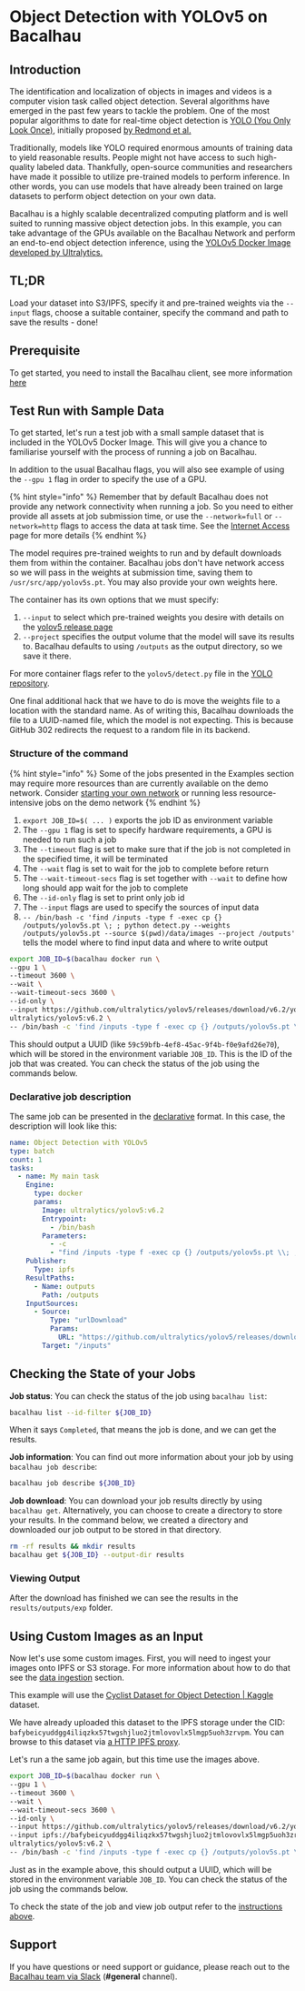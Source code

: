 # Object Detection with YOLOv5 on Bacalhau

## Introduction[​](http://localhost:3000/examples/model-inference/object-detection-yolo5/#introduction) <a href="#introduction" id="introduction"></a>

The identification and localization of objects in images and videos is a computer vision task called object detection. Several algorithms have emerged in the past few years to tackle the problem. One of the most popular algorithms to date for real-time object detection is [YOLO (You Only Look Once)](https://towardsdatascience.com/yolo-you-only-look-once-real-time-object-detection-explained-492dc9230006), initially proposed [by Redmond et al.](https://arxiv.org/abs/1506.02640)

Traditionally, models like YOLO required enormous amounts of training data to yield reasonable results. People might not have access to such high-quality labeled data. Thankfully, open-source communities and researchers have made it possible to utilize pre-trained models to perform inference. In other words, you can use models that have already been trained on large datasets to perform object detection on your own data.

Bacalhau is a highly scalable decentralized computing platform and is well suited to running massive object detection jobs. In this example, you can take advantage of the GPUs available on the Bacalhau Network and perform an end-to-end object detection inference, using the [YOLOv5 Docker Image developed by Ultralytics.](https://github.com/ultralytics/yolov5/wiki/Docker-Quickstart)

## TL;DR[​](http://localhost:3000/examples/model-inference/object-detection-yolo5/#tldr) <a href="#tldr" id="tldr"></a>

Load your dataset into S3/IPFS, specify it and pre-trained weights via the `--input` flags, choose a suitable container, specify the command and path to save the results - done!

## Prerequisite[​](http://localhost:3000/examples/model-inference/object-detection-yolo5/#prerequisite) <a href="#prerequisite" id="prerequisite"></a>

To get started, you need to install the Bacalhau client, see more information [here](../../getting-started/installation.md)

## Test Run with Sample Data[​](http://localhost:3000/examples/model-inference/object-detection-yolo5/#test-run-with-sample-data) <a href="#test-run-with-sample-data" id="test-run-with-sample-data"></a>

To get started, let's run a test job with a small sample dataset that is included in the YOLOv5 Docker Image. This will give you a chance to familiarise yourself with the process of running a job on Bacalhau.

In addition to the usual Bacalhau flags, you will also see example of using the `--gpu 1` flag in order to specify the use of a GPU.

{% hint style="info" %}
Remember that by default Bacalhau does not provide any network connectivity when running a job. So you need to either provide all assets at job submission time, or use the `--network=full` or `--network=http` flags to access the data at task time. See the [Internet Access](../../setting-up/networking-instructions/networking.md) page for more details
{% endhint %}

The model requires pre-trained weights to run and by default downloads them from within the container. Bacalhau jobs don't have network access so we will pass in the weights at submission time, saving them to `/usr/src/app/yolov5s.pt`. You may also provide your own weights here.

The container has its own options that we must specify:

1. `--input` to select which pre-trained weights you desire with details on the [yolov5 release page](https://github.com/ultralytics/yolov5/releases)
2. `--project` specifies the output volume that the model will save its results to. Bacalhau defaults to using `/outputs` as the output directory, so we save it there.

For more container flags refer to the `yolov5/detect.py` file in the [YOLO repository](https://github.com/ultralytics/yolov5/blob/master/detect.py#L3-#L25).

One final additional hack that we have to do is move the weights file to a location with the standard name. As of writing this, Bacalhau downloads the file to a UUID-named file, which the model is not expecting. This is because GitHub 302 redirects the request to a random file in its backend.

### Structure of the command[​](http://localhost:3000/examples/model-inference/object-detection-yolo5/#structure-of-the-command) <a href="#structure-of-the-command" id="structure-of-the-command"></a>

{% hint style="info" %}
Some of the jobs presented in the Examples section may require more resources than are currently available on the demo network. Consider [starting your own network](../../getting-started/create-private-network.md) or running less resource-intensive jobs on the demo network
{% endhint %}

1. `export JOB_ID=$( ... )` exports the job ID as environment variable
2. The `--gpu 1` flag is set to specify hardware requirements, a GPU is needed to run such a job
3. The `--timeout` flag is set to make sure that if the job is not completed in the specified time, it will be terminated
4. The `--wait` flag is set to wait for the job to complete before return
5. The `--wait-timeout-secs` flag is set together with `--wait` to define how long should app wait for the job to complete
6. The `--id-only` flag is set to print only job id
7. The `--input` flags are used to specify the sources of input data
8. `-- /bin/bash -c 'find /inputs -type f -exec cp {} /outputs/yolov5s.pt \; ; python detect.py --weights /outputs/yolov5s.pt --source $(pwd)/data/images --project /outputs'` tells the model where to find input data and where to write output

```bash
export JOB_ID=$(bacalhau docker run \
--gpu 1 \
--timeout 3600 \
--wait \
--wait-timeout-secs 3600 \
--id-only \
--input https://github.com/ultralytics/yolov5/releases/download/v6.2/yolov5s.pt \
ultralytics/yolov5:v6.2 \
-- /bin/bash -c 'find /inputs -type f -exec cp {} /outputs/yolov5s.pt \; ; python detect.py --weights /outputs/yolov5s.pt --source $(pwd)/data/images --project /outputs')
```

This should output a UUID (like `59c59bfb-4ef8-45ac-9f4b-f0e9afd26e70`), which will be stored in the environment variable `JOB_ID`. This is the ID of the job that was created. You can check the status of the job using the commands below.

### Declarative job description[​](http://localhost:3000/examples/model-inference/object-detection-yolo5/#declarative-job-description) <a href="#declarative-job-description" id="declarative-job-description"></a>

The same job can be presented in the [declarative](http://localhost:3000/setting-up/jobs/job-specification/job) format. In this case, the description will look like this:

```yaml
name: Object Detection with YOLOv5
type: batch
count: 1
tasks:
  - name: My main task
    Engine:
      type: docker
      params:
        Image: ultralytics/yolov5:v6.2
        Entrypoint:
          - /bin/bash
        Parameters:
          - -c
          - "find /inputs -type f -exec cp {} /outputs/yolov5s.pt \\; ; python detect.py --weights /outputs/yolov5s.pt --source $(pwd)/data/images --project /outputs"
    Publisher:
      Type: ipfs
    ResultPaths:
      - Name: outputs
        Path: /outputs
    InputSources:
      - Source:
          Type: "urlDownload"
          Params:
            URL: "https://github.com/ultralytics/yolov5/releases/download/v6.1/yolov5s.pt"
        Target: "/inputs"
```

## Checking the State of your Jobs[​](http://localhost:3000/examples/model-inference/object-detection-yolo5/#checking-the-state-of-your-jobs) <a href="#checking-the-state-of-your-jobs" id="checking-the-state-of-your-jobs"></a>

**Job status**: You can check the status of the job using `bacalhau list`:

```bash
bacalhau list --id-filter ${JOB_ID}
```

When it says `Completed`, that means the job is done, and we can get the results.

**Job information**: You can find out more information about your job by using `bacalhau job describe`:

```bash
bacalhau job describe ${JOB_ID}
```

**Job download**: You can download your job results directly by using `bacalhau get`. Alternatively, you can choose to create a directory to store your results. In the command below, we created a directory and downloaded our job output to be stored in that directory.

```bash
rm -rf results && mkdir results
bacalhau get ${JOB_ID} --output-dir results
```

### Viewing Output[​](http://localhost:3000/examples/model-inference/object-detection-yolo5/#viewing-output) <a href="#viewing-output" id="viewing-output"></a>

After the download has finished we can see the results in the `results/outputs/exp` folder.

## Using Custom Images as an Input[​](http://localhost:3000/examples/model-inference/object-detection-yolo5/#using-custom-images-as-an-input) <a href="#using-custom-images-as-an-input" id="using-custom-images-as-an-input"></a>

Now let's use some custom images. First, you will need to ingest your images onto IPFS or S3 storage. For more information about how to do that see the [data ingestion](../../setting-up/data-ingestion/) section.

This example will use the [Cyclist Dataset for Object Detection | Kaggle](https://www.kaggle.com/datasets/f445f341fc5e3ab58757efa983a38d6dc709de82abd1444c8817785ecd42a1ac) dataset.

We have already uploaded this dataset to the IPFS storage under the CID: `bafybeicyuddgg4iliqzkx57twgshjluo2jtmlovovlx5lmgp5uoh3zrvpm`. You can browse to this dataset via [a HTTP IPFS proxy](https://w3s.link/ipfs/bafybeicyuddgg4iliqzkx57twgshjluo2jtmlovovlx5lmgp5uoh3zrvpm).

Let's run a the same job again, but this time use the images above.

```bash
export JOB_ID=$(bacalhau docker run \
--gpu 1 \
--timeout 3600 \
--wait \
--wait-timeout-secs 3600 \
--id-only \
--input https://github.com/ultralytics/yolov5/releases/download/v6.2/yolov5s.pt \
--input ipfs://bafybeicyuddgg4iliqzkx57twgshjluo2jtmlovovlx5lmgp5uoh3zrvpm:/datasets \
ultralytics/yolov5:v6.2 \
-- /bin/bash -c 'find /inputs -type f -exec cp {} /outputs/yolov5s.pt \; ; python detect.py --weights /outputs/yolov5s.pt --source /datasets --project /outputs')
```

Just as in the example above, this should output a UUID, which will be stored in the environment variable `JOB_ID`. You can check the status of the job using the commands below.

To check the state of the job and view job output refer to the [instructions above](index-5.md#checking-the-state-of-your-jobs).

## Support[​](http://localhost:3000/examples/data-engineering/blockchain-etl/#support) <a href="#support" id="support"></a>

If you have questions or need support or guidance, please reach out to the [Bacalhau team via Slack](https://bacalhauproject.slack.com/ssb/redirect) (**#general** channel).
